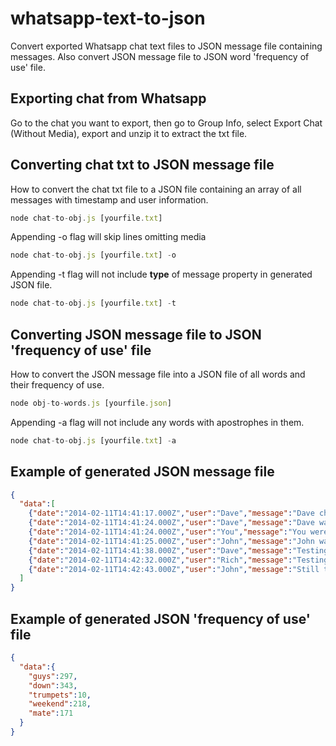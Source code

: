 # whatsapp-text-to-json
Convert exported Whatsapp chat text files to JSON message file containing messages. Also convert JSON message file to JSON word 'frequency of use' file.

## Exporting chat from Whatsapp
Go to the chat you want to export, then go to Group Info, select Export Chat (Without Media), export and unzip it to extract the txt file.

## Converting chat txt to JSON message file
How to convert the chat txt file to a JSON file containing an array of all messages with timestamp and user information.
```javascript
node chat-to-obj.js [yourfile.txt]
```
Appending -o flag will skip lines omitting media
```javascript
node chat-to-obj.js [yourfile.txt] -o
```
Appending -t flag will not include **type** of message property in generated JSON file.
```javascript
node chat-to-obj.js [yourfile.txt] -t
```

## Converting JSON message file to JSON 'frequency of use' file
How to convert the JSON message file into a JSON file of all words and their frequency of use.
```javascript
node obj-to-words.js [yourfile.json]
```

Appending -a flag will not include any words with apostrophes in them.
```javascript
node chat-to-obj.js [yourfile.txt] -a
```

## Example of generated JSON message file 
```JSON
{
  "data":[
    {"date":"2014-02-11T14:41:17.000Z","user":"Dave","message":"Dave changed the subject to “Test Chat”","type":"action"},
    {"date":"2014-02-11T14:41:24.000Z","user":"Dave","message":"Dave was added","type":"action"},
    {"date":"2014-02-11T14:41:24.000Z","user":"You","message":"You were added","type":"action"},
    {"date":"2014-02-11T14:41:25.000Z","user":"John","message":"John was added","type":"action"},
    {"date":"2014-02-11T14:41:38.000Z","user":"Dave","message":"Testing testing, this is a test message","type":"message"},
    {"date":"2014-02-11T14:42:32.000Z","user":"Rich","message":"Testing again.","type":"message"},
    {"date":"2014-02-11T14:42:43.000Z","user":"John","message":"Still testing...?","type":"message"}
  ]
}
```
## Example of generated JSON 'frequency of use' file 
```JSON
{
  "data":{
    "guys":297,
    "down":343,
    "trumpets":10,
    "weekend":218,
    "mate":171
  }
}
```
